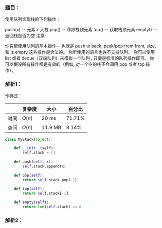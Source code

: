 ### 题目：
使用队列实现栈的下列操作：

push(x) -- 元素 x 入栈
pop() -- 移除栈顶元素
top() -- 获取栈顶元素
empty() -- 返回栈是否为空
注意:

你只能使用队列的基本操作-- 也就是 push to back, peek/pop from front, size, 和 is empty 这些操作是合法的。
你所使用的语言也许不支持队列。 你可以使用 list 或者 deque（双端队列）来模拟一个队列 , 只要是标准的队列操作即可。
你可以假设所有操作都是有效的（例如, 对一个空的栈不会调用 pop 或者 top 操作）。

### 解析1：
作弊式：

|  |复杂度|大小|百分比|
|--|--|--|--|
|时间|$O(n)$|20 ms|71.71%|
|空间|$O(n)$|11.9 MB|8.14%|

```python
class MyStack(object):

    def __init__(self):
        self.stack = []
        
    def push(self, x):
        self.stack.append(x)
        
    def pop(self):
        return self.stack.pop(-1)
        
    def top(self):
        return self.stack[-1]

    def empty(self):
        return len(self.stack) == 0
```

### 解析2：
